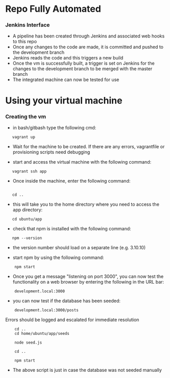 # Repo Fully Automated

### Jenkins Interface

- A pipeline has been created through Jenkins and associated web hooks to this repo
- Once any changes to the code are made, it is committed and pushed to the development branch
- Jenkins reads the code and this triggers a new build
- Once the vm is successfully built, a trigger is set on Jenkins for the changes to the development branch to be merged with the master branch
- The integrated machine can now be tested for use

# Using your virtual machine

### Creating the vm

- in bash/gitbash type the following cmd:

````
   vagrant up

 ````

 - Wait for the machine to be created. If there are any errors, vagrantfile or provisioning scripts need debugging

 - start and access the virtual machine with the following command:

 ````
 	vagrant ssh app

 ````

 - Once inside the machine, enter the following command:

 ````

 	cd ..

 ````

 - this will take you to the home directory where you need to access the app directory:

 ````
 	cd ubuntu/app

 ````

 - check that npm  is installed with the following command:

 ````
 	npm --version

 ````

 - the version number should load on a separate line (e.g. 3.10.10)

- start npm by using the following command:

````
	npm start

````

- Once you get a message "listening on port 3000", you can now test the functionality on a web browser by entering the following in the URL bar:

````
	development.local:3000

````

- you can now test if the database has been seeded:

````
	development.local:3000/posts

````

Errors should be logged and escalated for immediate resolution 

````
	cd ..
	cd home/ubuntu/app/seeds

	node seed.js

	cd ..

	npm start

````
- The above script is just in case the database was not seeded manually
